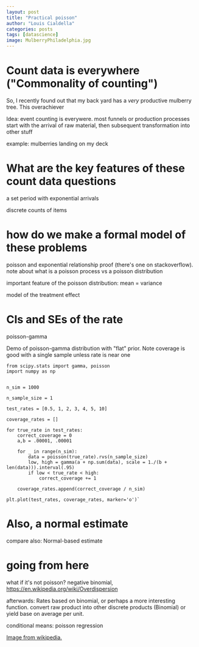 ```yaml
---
layout: post
title: "Practical poisson"
author: "Louis Cialdella"
categories: posts
tags: [datascience]
image: MulberryPhiladelphia.jpg
---
```


# Count data is everywhere ("Commonality of counting")

So, I recently found out that my back yard has a _very_ productive mulberry tree. This overachiever

Idea: event counting is everywere. most funnels or production processes start with the arrival of raw material, then subsequent transformation into other stuff

example: mulberries landing on my deck

# What are the key features of these count data questions

a set period with exponential arrivals

discrete counts of items

# how do we make a formal model of these problems

poisson and exponential relationship proof (there's one on stackoverflow). note about what is a poisson process vs a poisson distribution

important feature of the poisson distribution: mean = variance

model of the treatment effect

# CIs and SEs of the rate

poisson-gamma

Demo of poisson-gamma distribution with "flat" prior. Note coverage is good with a single sample unless rate is near one

```
from scipy.stats import gamma, poisson
import numpy as np


n_sim = 1000

n_sample_size = 1

test_rates = [0.5, 1, 2, 3, 4, 5, 10]

coverage_rates = []

for true_rate in test_rates:
    correct_coverage = 0
    a,b = .00001, .00001
    
    for _ in range(n_sim):
        data = poisson(true_rate).rvs(n_sample_size)
        low, high = gamma(a + np.sum(data), scale = 1./(b + len(data))).interval(.95)
        if low < true_rate < high:
            correct_coverage += 1
    
    coverage_rates.append(correct_coverage / n_sim)
    
plt.plot(test_rates, coverage_rates, marker='o')`
```

# Also, a normal estimate 

compare also: Normal-based estimate

# going from here

what if it's not poisson? negative binomial, https://en.wikipedia.org/wiki/Overdispersion

afterwards: Rates based on binomial, or perhaps a more interesting function. convert raw product into other discrete products (Binomial) or yield base on average per unit.

conditional means: poisson regression


[Image from wikipedia.](https://commons.wikimedia.org/wiki/File:MulberryPhiladelphia.jpg)

